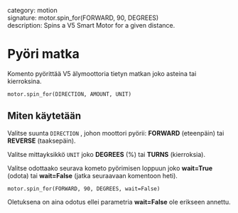 category: motion  
signature: motor.spin_for(FORWARD, 90, DEGREES)  
description: Spins a V5 Smart Motor for a given distance.

# Pyöri matka
 
Komento pyörittää V5 älymoottoria tietyn matkan joko asteina tai kierroksina.

```don
motor.spin_for(DIRECTION, AMOUNT, UNIT)
```

## Miten käytetään

Valitse suunta `DIRECTION` , johon moottori pyörii: **FORWARD** (eteenpäin) tai **REVERSE** (taaksepäin).

Valitse mittayksikkö `UNIT` joko **DEGREES** (%) tai **TURNS** (kierroksia).

Valitse odottaako seurava kometo pyörimisen loppuun joko **wait=True** (odota) tai **wait=False** (jatka seuraavaan komentoon heti). 

```don
motor.spin_for(FORWARD, 90, DEGREES, wait=False)
```

Oletuksena on aina odotus ellei parametria **wait=False** ole erikseen annettu.

<advanced>
</advanced>
